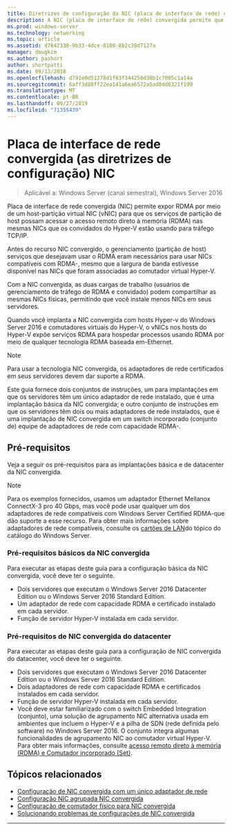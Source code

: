 ```yaml
---
title: Diretrizes de configuração da NIC (placa de interface de rede) convergida
description: A NIC (placa de interface de rede) convergida permite que você exponha RDMA por meio de uma NIC virtual de partição de host (vNIC) para que os serviços de partição de host possam acessar o RDMA (acesso remoto direto à memória) nas mesmas NICs que os convidados do Hyper-V estão usando para tráfego TCP/IP.
ms.prod: windows-server
ms.technology: networking
ms.topic: article
ms.assetid: d7642338-9b33-4dce-8100-8b2c38d7127a
manager: dougkim
ms.author: pashort
author: shortpatti
ms.date: 09/13/2018
ms.openlocfilehash: d791e0d51278d1f83f344250d38b1c7005c1a14a
ms.sourcegitcommit: 6aff3d88ff22ea141a6ea6572a5ad8dd6321f199
ms.translationtype: MT
ms.contentlocale: pt-BR
ms.lasthandoff: 09/27/2019
ms.locfileid: "71355439"
---
```

# <a name="converged-network-interface-card-nic-configuration-guidance"></a>Placa de interface de rede convergida \(as diretrizes de configuração\) NIC

>Aplicável a: Windows Server (canal semestral), Windows Server 2016

Placa de interface de rede convergida \(NIC\) permite expor RDMA por meio de um host\-partição virtual NIC \(vNIC\) para que os serviços de partição de host possam acessar o acesso remoto direto à memória \(RDMA\) nas mesmas NICs que os convidados do Hyper-V estão usando para tráfego TCP/IP.

Antes do recurso NIC convergido, o gerenciamento \(partição de host\) serviços que desejavam usar o RDMA eram necessários para usar NICs compatíveis com RDMA\-, mesmo que a largura de banda estivesse disponível nas NICs que foram associadas ao comutador virtual Hyper-V.

Com a NIC convergida, as duas cargas de trabalho \(usuários de gerenciamento de tráfego de RDMA e convidado\) podem compartilhar as mesmas NICs físicas, permitindo que você instale menos NICs em seus servidores.

Quando você implanta a NIC convergida com hosts Hyper-v do Windows Server 2016 e comutadores virtuais do Hyper-V, o vNICs nos hosts do Hyper-V expõe serviços RDMA para hospedar processos usando RDMA por meio de qualquer tecnologia RDMA baseada em\-Ethernet.

>[!NOTE]
>Para usar a tecnologia NIC convergida, os adaptadores de rede certificados em seus servidores devem dar suporte a RDMA.

Este guia fornece dois conjuntos de instruções, um para implantações em que os servidores têm um único adaptador de rede instalado, que é uma implantação básica da NIC convergida; e outro conjunto de instruções em que os servidores têm dois ou mais adaptadores de rede instalados, que é uma implantação de NIC convergida em um switch incorporado \(conjunto de\) equipe de adaptadores de rede com capacidade RDMA\-.


## <a name="prerequisites"></a>Pré-requisitos

Veja a seguir os pré-requisitos para as implantações básica e de datacenter da NIC convergida.

>[!NOTE]
>Para os exemplos fornecidos, usamos um adaptador Ethernet Mellanox ConnectX-3 pro 40 Gbps, mas você pode usar qualquer um dos adaptadores de rede compatíveis com Windows Server Certified RDMA\-que dão suporte a esse recurso. Para obter mais informações sobre adaptadores de rede compatíveis, consulte os [cartões de LAN](https://www.windowsservercatalog.com/results.aspx?&bCatID=1468&cpID=0&avc=85&ava=0&avt=0&avq=46&OR=1)do tópico do catálogo do Windows Server.

### <a name="basic-converged-nic-prerequisites"></a>Pré-requisitos básicos da NIC convergida

Para executar as etapas deste guia para a configuração básica da NIC convergida, você deve ter o seguinte.

- Dois servidores que executam o Windows Server 2016 Datacenter Edition ou o Windows Server 2016 Standard Edition.
- Um adaptador de rede com capacidade RDMA e certificado instalado em cada servidor.
- Função de servidor Hyper-V instalada em cada servidor.

### <a name="datacenter-converged-nic-prerequisites"></a>Pré-requisitos de NIC convergida do datacenter

Para executar as etapas deste guia para a configuração de NIC convergida do datacenter, você deve ter o seguinte.

- Dois servidores que executam o Windows Server 2016 Datacenter Edition ou o Windows Server 2016 Standard Edition.
- Dois adaptadores de rede com capacidade RDMA e certificados instalados em cada servidor.
- Função de servidor Hyper-V instalada em cada servidor.
- Você deve estar familiarizado com o switch Embedded Integration \(conjunto\), uma solução de agrupamento NIC alternativa usada em ambientes que incluem o Hyper-V e a pilha de SDN (rede definida pelo software) no Windows Server 2016. O conjunto integra algumas funcionalidades de agrupamento NIC ao comutador virtual Hyper-V. Para obter mais informações, consulte [acesso remoto direto à memória (RDMA) e Comutador incorporado (Set)](../../../virtualization/hyper-v-virtual-switch/RDMA-and-Switch-Embedded-Teaming.md).

## <a name="related-topics"></a>Tópicos relacionados
- [Configuração de NIC convergida com um único adaptador de rede](cnic-single.md)
- [Configuração NIC agrupada NIC convergida](cnic-datacenter.md)
- [Configuração de comutador físico para NIC convergida](cnic-app-switch-config.md)
- [Solucionando problemas de configurações de NIC convergida](cnic-app-troubleshoot.md)

---